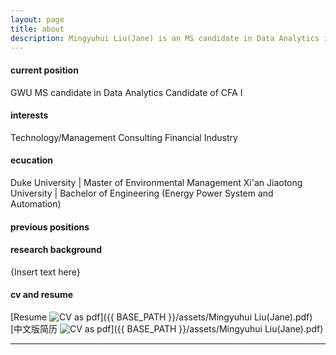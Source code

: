 ```yaml
---
layout: page
title: about
description: Mingyuhui Liu(Jane) is an MS candidate in Data Analytics in GWU, who is also holding a Master's Degree in Environmental Management from Duke University, and a Bachelor's degree in Mechanical Engineering from Xi'an Jiaotong University, Xi'an, China.
---
```


#### <a name="currentposition"></a>current position
GWU MS candidate in Data Analytics
Candidate of CFA I

#### <a name="Interests"></a>interests
Technology/Management Consulting
Financial Industry

#### <a name="education"></a>ecucation
Duke University | Master of Environmental Management
Xi'an Jiaotong University | Bachelor of Engineering (Energy Power System and Automation)

#### <a name="previousposition"></a>previous positions



#### <a name="researchbackground"></a>research background
{Insert text here}



#### <a name="cvandresume"></a>cv and resume
[Resume ![CV as pdf](icons16/pdf-icon.png)]({{ BASE_PATH }}/assets/Mingyuhui Liu(Jane).pdf)
[中文版简历 ![CV as pdf](icons16/pdf-icon.png)]({{ BASE_PATH }}/assets/Mingyuhui Liu(Jane).pdf)

---



